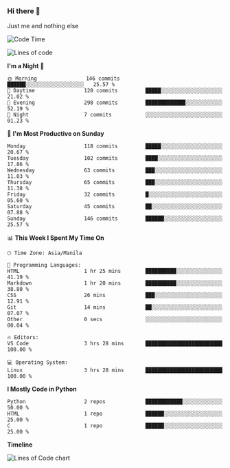 ### Hi there 👋

Just me and nothing else


<!--START_SECTION:waka-->
![Code Time](http://img.shields.io/badge/Code%20Time-113%20hrs%202%20mins-blue)

![Lines of code](https://img.shields.io/badge/From%20Hello%20World%20I%27ve%20Written-1.3%20million%20lines%20of%20code-blue)

**I'm a Night 🦉** 

```text
🌞 Morning                146 commits         ██████░░░░░░░░░░░░░░░░░░░   25.57 % 
🌆 Daytime                120 commits         █████░░░░░░░░░░░░░░░░░░░░   21.02 % 
🌃 Evening                298 commits         █████████████░░░░░░░░░░░░   52.19 % 
🌙 Night                  7 commits           ░░░░░░░░░░░░░░░░░░░░░░░░░   01.23 % 
```
📅 **I'm Most Productive on Sunday** 

```text
Monday                   118 commits         █████░░░░░░░░░░░░░░░░░░░░   20.67 % 
Tuesday                  102 commits         ████░░░░░░░░░░░░░░░░░░░░░   17.86 % 
Wednesday                63 commits          ███░░░░░░░░░░░░░░░░░░░░░░   11.03 % 
Thursday                 65 commits          ███░░░░░░░░░░░░░░░░░░░░░░   11.38 % 
Friday                   32 commits          █░░░░░░░░░░░░░░░░░░░░░░░░   05.60 % 
Saturday                 45 commits          ██░░░░░░░░░░░░░░░░░░░░░░░   07.88 % 
Sunday                   146 commits         ██████░░░░░░░░░░░░░░░░░░░   25.57 % 
```


📊 **This Week I Spent My Time On** 

```text
🕑︎ Time Zone: Asia/Manila

💬 Programming Languages: 
HTML                     1 hr 25 mins        ██████████░░░░░░░░░░░░░░░   41.19 % 
Markdown                 1 hr 20 mins        ██████████░░░░░░░░░░░░░░░   38.80 % 
CSS                      26 mins             ███░░░░░░░░░░░░░░░░░░░░░░   12.91 % 
Git                      14 mins             ██░░░░░░░░░░░░░░░░░░░░░░░   07.07 % 
Other                    0 secs              ░░░░░░░░░░░░░░░░░░░░░░░░░   00.04 % 

🔥 Editors: 
VS Code                  3 hrs 28 mins       █████████████████████████   100.00 % 

💻 Operating System: 
Linux                    3 hrs 28 mins       █████████████████████████   100.00 % 
```

**I Mostly Code in Python** 

```text
Python                   2 repos             ████████████░░░░░░░░░░░░░   50.00 % 
HTML                     1 repo              ██████░░░░░░░░░░░░░░░░░░░   25.00 % 
C                        1 repo              ██████░░░░░░░░░░░░░░░░░░░   25.00 % 
```



**Timeline**

![Lines of Code chart](https://raw.githubusercontent.com/mauring55/mauring55/main/assets/bar_graph.png)


<!--END_SECTION:waka-->
